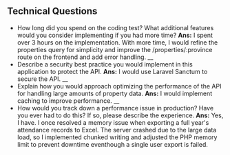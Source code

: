 ## Technical Questions
- How long did you spend on the coding test? What additional features would you consider implementing if you had more time?
**Ans:** I spent over 3 hours on the implementation. With more time, I would refine the properties query for simplicity and improve the /properties/:province route on the frontend and add error handling.
__
- Describe a security best practice you would implement in this application to protect the API.
**Ans:** I would use Laravel Sanctum to secure the API.
__
- Explain how you would approach optimizing the performance of the API for handling large amounts of property data.
**Ans:** I would implement caching to improve performance.
__
- How would you track down a performance issue in production? Have you ever had to do this? If so, please describe the experience.
**Ans:** Yes, I have. I once resolved a memory issue when exporting a full year's attendance records to Excel. The server crashed due to the large data load, so I implemented chunked writing and adjusted the PHP memory limit to prevent downtime eventhough a single user export is failed.